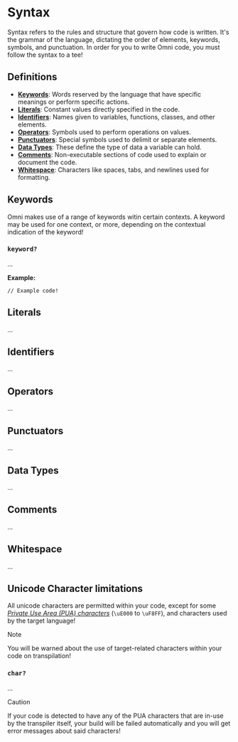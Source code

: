 # Syntax

Syntax refers to the rules and structure that govern how code is written. It's the grammar of the
language, dictating the order of elements, keywords, symbols, and punctuation. In order for you to
write Omni code, you must follow the syntax to a tee!

## Definitions

- [**Keywords**](#keywords): Words reserved by the language that have specific meanings or perform
specific actions.
- [**Literals**](#literals): Constant values directly specified in the code.
- [**Identifiers**](#identifiers): Names given to variables, functions, classes, and other elements.
- [**Operators**](#operators): Symbols used to perform operations on values.
- [**Punctuators**](#punctuators): Special symbols used to delimit or separate elements.
- [**Data Types**](#data-types): These define the type of data a variable can hold.
- [**Comments**](#comments): Non-executable sections of code used to explain or document the code.
- [**Whitespace**](#whitespace): Characters like spaces, tabs, and newlines used for formatting.

## Keywords

Omni makes use of a range of keywords witin certain contexts. A keyword may be used for one context,
or more, depending on the contextual indication of the keyword!

### `keyword?`

...

**Example:**

```omni
// Example code!
```

## Literals

...

## Identifiers

...

## Operators

...

## Punctuators

...

## Data Types

...

## Comments

...

## Whitespace

...

## Unicode Character limitations

All unicode characters are permitted within your code, except for some [*Private Use Area (PUA)
characters*](https://en.wikipedia.org/wiki/Private_Use_Areas) (`\uE000` to `\uF8FF`), and characters
used by the target language!

> [!NOTE]
> You will be warned about the use of target-related characters within your code on transpilation!

### `char?`

...

> [!CAUTION]
> If your code is detected to have any of the PUA characters that are in-use by the transpiler
> itself, your build will be failed automatically and you will get error messages about said
> characters!
